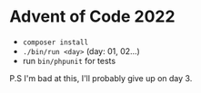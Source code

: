 # Advent of Code 2022

- `composer install`
- `./bin/run <day>` (day: 01, 02...) 
- run `bin/phpunit` for tests


P.S I'm bad at this, I'll probably give up on day 3.